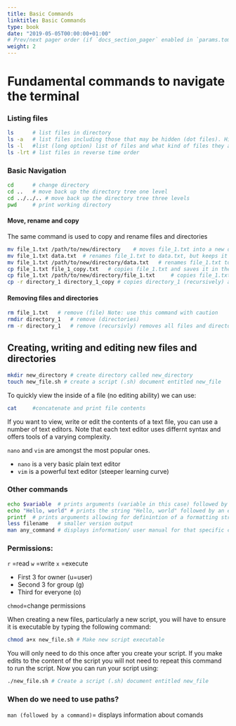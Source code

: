 ```yaml
---
title: Basic Commands
linktitle: Basic Commands
type: book
date: "2019-05-05T00:00:00+01:00"
# Prev/next pager order (if `docs_section_pager` enabled in `params.toml`)
weight: 2
---
```

# Fundamental commands to navigate the terminal
### Listing files
```bash
ls 		# list files in directory
ls -a 	# list files including those that may be hidden (dot files). Hidden files that will become particularly important in most cases are bash profile scripts eg. **_bashrc, .bash_profile, .profile_**
ls -l 	#list (long option) list of files and what kind of files they are, what size they are, date created, owners and permissions
ls -lrt # list files in reverse time order
```
### Basic Navigation
```bash
cd 		# change directory
cd .. 	# move back up the directory tree one level
cd ../../.. # move back up the directory tree three levels
pwd 	# print working directory
```
#### Move, rename and copy
The same command is used to copy and rename files and directories
```bash
mv file_1.txt /path/to/new/directory 	# moves file_1.txt into a new directory
mv file_1.txt data.txt 	# renames file_1.txt to data.txt, but keeps it in the same location
mv file_1.txt /path/to/new/directory/data.txt 	# renames file_1.txt to data.txt, and moves the renamed file into a new directory
cp file_1.txt file_1_copy.txt 	# copies file_1.txt and saves it in the same directory as file_1_copy.txt
cp file_1.txt /path/to/new/directory/file_1.txt 	# copies file_1.txt and saves it in a new directory as file_1.txt
cp -r directory_1 directory_1_copy # copies directory_1 (recursively) and saves it in the same directory as directory_1_copy
```
#### Removing files and directories
```bash
rm file_1.txt	# remove (file) Note: use this command with caution
rmdir directory_1	# remove (directories)
rm -r directory_1	# remove (recursivly) removes all files and directories downstream of removed directory. It can be used instead of rmdir
```
## Creating, writing and editing new files and directories
```bash
mkdir new_directory	# create directory called new_directory
touch new_file.sh # create a script (.sh) document entitled new_file
```
To quickly view the inside of a file (no editing ability) we can use:
```bash
cat 	#concatenate and print file contents
```
If you want to view, write or edit the contents of a text file, you can use a number of text editors. Note that each text editor uses differnt syntax and offers tools of a varying complexity.

`nano` and `vim` are amongst the most popular ones.
- `nano` is a very basic plain text editor
- `vim` is a powerful text editor (steeper learning curve)

### Other commands
```bash
echo $variable 	# prints arguments (variable in this case) followed by an end of line character
echo "Hello, world" # prints the string "Hello, world" followed by an end of line character
printf 	# prints arguments allowing for definintion of a formatting string
less filename	# smaller version output
man any_command	# displays information/ user manual for that specific command
```

### Permissions:

`r` =read
`w` =write
`x` =execute

* First 3 for owner (u=user)
* Second 3 for group (g)
* Third for everyone (o)

`chmod`=change permissions

When creating a new files, particularly a new script, you will have to ensure it is executable by typing the following command:
```bash
chmod a+x new_file.sh # Make new script executable
```
You will only need to do this once after you create your script. If you make edits to the content of the script you will not need to repeat this command to run the script.
Now you can run your script using:
```bash
./new_file.sh # Create a script (.sh) document entitled new_file
```
### When do we need to use paths? 
`man (followed by a command)`= displays information about comands

